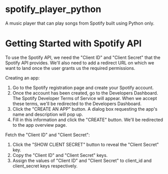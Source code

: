 # spotify_player_python
 A music player that can play songs from Spotify built using Python only.

# Getting Started with Spotify API

To use the Spotify API, we need the "Client ID" and "Client Secret" that the Spotify API provides. We'll also need to add a redirect URL on which we want to land once the user grants us the required permissions.

Creating an app:

1. Go to the Spotify registration page and create your Spotify account.
2. Once  the account has been created, go to the Developers Dashboard. The Spotify Developer Terms of Service will appear. When we accept these terms, we'll be redirected to the Developers Dashboard.
3. Click the "CREATE AN APP" button. A dialog box requesting the app's name and description will pop up.
4. Fill in this information and click the "CREATE" button. We'll be redirected to the app overview page.

Fetch the "Client ID" and "Client Secret":

1. Click the "SHOW CLIENT SECRET" button to reveal the "Client Secret" key.
2. Copy the "Client ID" and "Client Secret" keys.
3. Assign the values of "Client ID" and "Client Secret" to client_id and client_secret keys respectively.

